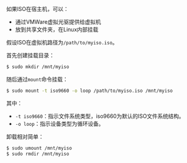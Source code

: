 
如果ISO在宿主机，可以：
- 通过VMWare虚拟光驱提供给虚拟机
- 放到共享文件夹，在Linux内部挂载

假设ISO在虚拟机路径为`/path/to/myiso.iso`。

首先创建挂载目录：

```bash
$ sudo mkdir /mnt/myiso
```

随后通过`mount`命令挂载：

```bash
$ sudo mount -t iso9660 -o loop /path/to/myiso.iso /mnt/myiso
```

其中：
- `-t iso9660`：指示文件系统类型，iso9660为默认的ISO文件系统结构。
- `-o loop`：指示设备类型为循环设备。

卸载相对简单：

```bash
$ sudo umount /mnt/myiso
$ sudo rmdir /mnt/myiso
```